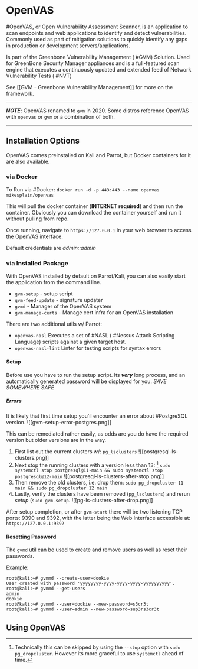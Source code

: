 # OpenVAS 
#OpenVAS, or Open Vulnerability Assessment Scanner, is an application to scan endpoints and web applications to identify and detect vulnerabilities. Commonly used as part of mitigation solutions to quickly identify any gaps in production or development servers/applications. 

Is part of the Greenbone Vulnerability Management ( #GVM) Solution. Used for GreenBone Security Manager appliances and is a full-featured scan engine that executes a continuously updated and extended feed of Network Vulnerability Tests ( #NVT)

See [[GVM - Greenbone Vulnerability Management]] for more on the framework. 

-------------
**_NOTE_**: OpenVAS renamed to `gvm` in 2020. Some distros reference OpenVAS with `openvas` or `gvm` or a combination of both.

----------------

## Installation Options
OpenVAS comes preinstalled on Kali and Parrot, but Docker containers for it are also available.
### via Docker
To Run via #Docker: `docker run -d -p 443:443 --name openvas mikesplain/openvas`

This will pull the docker container (**INTERNET required**) and then run the container. Obviously you can download the container yourself and run it without pulling from repo. 

Once running, navigate to `https://127.0.0.1` in your web browser to access the OpenVAS interface. 

Default credentials are *admin::admin*

### via Installed Package
With OpenVAS installed by default on Parrot/Kali, you can also easily start the application from the command line.
 - `gvm-setup` - setup script
 - `gvm-feed-update` - signature updater
 - `gvmd` - Manager of the OpenVAS system
 - `gvm-manage-certs` - Manage cert infra for an OpenVAS installation

There are two additional utils w/ Parrot:
- `openvas-nasl` Executes a set of #NASL ( #Nessus Attack Scripting Language) scripts against a given target host.
- `openvas-nasl-lint` Linter for testing scripts for syntax errors

#### Setup
Before use you have to run the setup script. Its **_very_** long process, and an automatically generated password will be displayed for you. 
*SAVE SOMEWHERE SAFE*

##### Errors
It is likely that first time setup you'll encounter an error about #PostgreSQL version.
![[gvm-setup-error-postgres.png]]

This can be remediated rather easily, as odds are you do have the required version but older versions are in the way. 

1. First list out the current clusters w/: `pg_lsclusters` 
![[postgresql-ls-clusters.png]]
2. Next stop the running clusters with a version less than 13: [^1]
 `sudo systemctl stop postgresql@11-main && sudo systemctl stop postgresql@12-main` ![[postgresql-ls-clusters-after-stop.png]]
3. Then remove the old clusters, i.e. drop them: `sudo pg_dropcluster 11 main && sudo pg_dropcluster 12 main`
4. Lastly, verify the clusters have been removed (`pg_lsclusters`) and rerun *setup* (`sudo gvm-setup`. ![[pg-ls-clusters-after-drop.png]]

[^1]: Technically this can be skipped by using the `--stop` option with `sudo pg_dropcluster`. However its more graceful to use `systemctl` ahead of time. 

After setup completion, or after `gvm-start` there will be two listening TCP ports: 9390 and 9392, with the latter being the Web Interface accessible at:
`https://127.0.0.1:9392`

#### Resetting Password
The `gvmd` util can be used to create and remove users as well as reset their passwords. 

Example: 
```
root@kali:~# gvmmd --create-user=dookie  
User created with password 'yyyyyyyy-yyyy-yyyy-yyyy-yyyyyyyyyy'.  
root@kali:~# gvmmd --get-users  
admin  
dookie  
root@kali:~# gvmmd --user=dookie --new-password=s3cr3t  
root@kali:~# gvmmd --user=admin --new-password=sup3rs3cr3t
```

## Using OpenVAS
